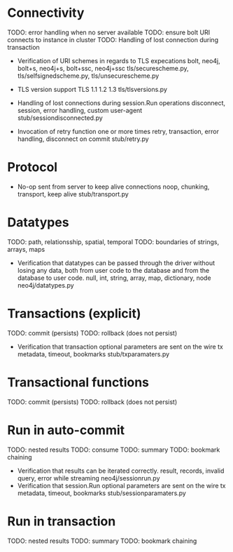 # Connectivity
TODO: error handling when no server available
TODO: ensure bolt URI connects to instance in cluster
TODO: Handling of lost connection during transaction

* Verification of URI schemes in regards to TLS expecations
  bolt, neo4j, bolt+s, neo4j+s, bolt+ssc, neo4j+ssc
  tls/securescheme.py, tls/selfsignedscheme.py, tls/unsecurescheme.py

* TLS version support
  TLS 1.1 1.2 1.3
  tls/tlsversions.py

* Handling of lost connections during session.Run operations
  disconnect, session, error handling, custom user-agent
  stub/sessiondisconnected.py

* Invocation of retry function one or more times
  retry, transaction, error handling, disconnect on commit
  stub/retry.py

# Protocol
* No-op sent from server to keep alive connections
  noop, chunking, transport, keep alive
  stub/transport.py


# Datatypes
TODO: path, relationsship, spatial, temporal
TODO: boundaries of strings, arrays, maps

* Verification that datatypes can be passed through the driver without losing any data, both
  from user code to the database and from the database to user code.
  null, int, string, array, map, dictionary, node
  neo4j/datatypes.py


# Transactions (explicit)
TODO: commit (persists)
TODO: rollback (does not persist)
* Verification that transaction optional parameters are sent on the wire
  tx metadata, timeout, bookmarks
  stub/txparamaters.py


# Transactional functions
TODO: commit (persists)
TODO: rollback (does not persist)


# Run in auto-commit
TODO: nested results
TODO: consume
TODO: summary
TODO: bookmark chaining

* Verification that results can be iterated correctly.
  result, records, invalid query, error while streaming
  neo4j/sessionrun.py
* Verification that session.Run optional parameters are sent on the wire
  tx metadata, timeout, bookmarks
  stub/sessionparamaters.py

# Run in transaction
TODO: nested results
TODO: summary
TODO: bookmark chaining


